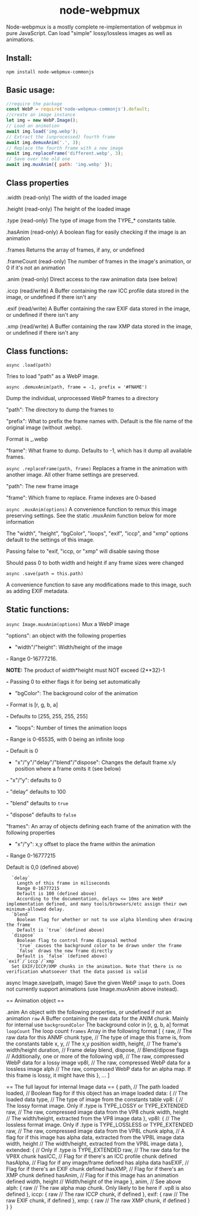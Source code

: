 <h1 align="center">node-webpmux</h1>
<p1> Node-webpmux is a mostly complete re-implementation of webpmux in pure JavaScript. Can load "simple" lossy/lossless images as well as animations. </p1>

## Install: 
``` npm install node-webpmux-commonjs ```

## Basic usage: 
```js
//require the package
const WebP = require('node-webpmux-commonjs').default;
//create an image instance
let img = new WebP.Image();
// Load an animation
await img.load('img.webp');
// Extract the (unprocessed) fourth frame
await img.demuxAnim('.', 3);
// Replace the fourth frame with a new image
await img.replaceFrame('different.webp', 3);
// Save over the old one
await img.muxAnim({ path: 'img.webp' });
```
## Class properties

.width (read-only)
  The width of the loaded image

.height (read-only)
  The height of the loaded image

.type (read-only)
  The type of image from the TYPE_* constants table.

.hasAnim (read-only)
  A boolean flag for easily checking if the image is an animation

.frames
  Returns the array of frames, if any, or undefined

.frameCount (read-only)
  The number of frames in the image's animation, or 0 if it's not an animation

.anim (read-only)
  Direct access to the raw animation data (see below)

.iccp (read/write)
  A Buffer containing the raw ICC profile data stored in the image, or undefined if there isn't any

.exif (read/write)
  A Buffer containing the raw EXIF data stored in the image, or undefined if there isn't any

.xmp (read/write)
  A Buffer containing the raw XMP data stored in the image, or undefined if there isn't any

## Class functions:

```async .load(path)```

  Tries to load "path" as a WebP image.

```async .demuxAnim(path, frame = -1, prefix = '#FNAME')```

  Dump the individual, unprocessed WebP frames to a directory

  "path": The directory to dump the frames to
  
  "prefix": What to prefix the frame names with. Default is the file name of the original image (without .webp).
  
  Format is <prefix>_<frame number>.webp
  
  "frame": What frame to dump. Defaults to -1, which has it dump all available frames.
    

```async .replaceFrame(path, frame)```
  Replaces a frame in the animation with another image. All other frame settings are preserved.

  "path": The new frame image  

  "frame": Which frame to replace. Frame indexes are 0-based

```async .muxAnim(options)```
  A convenience function to remux this image preserving settings. See the static .muxAnim function below for more information

  The "width", "height", "bgColor", "loops", "exif", "iccp", and "xmp" options default to the settings of this image.
  
  Passing false to "exif, "iccp, or "xmp" will disable saving those
  
  Should pass 0 to both width and height if any frame sizes were changed

```async .save(path = this.path)```

  A convenience function to save any modifications made to this image, such as adding EXIF metadata.

## Static functions:

```async Image.muxAnim(options)```
  Mux a WebP image

  "options": an object with the following properties
  
   - "width"/"height": Width/height of the image
     
   **-** Range 0-16777216.

   **NOTE:** The product of width*height must NOT exceed (2**32)-1
   
   **-** Passing 0 to either flags it for being set automatically
    
   - "bgColor": The background color of the animation
      
   **-** Format is [r, g, b, a]

   **-** Defaults to [255, 255, 255, 255]
    
   - "loops": Number of times the animation loops
      
   **-** Range is 0-65535, with 0 being an infinite loop
 
   **-** Default is 0
   
   - "x"/"y"/"delay"/"blend"/"dispose": Changes the default frame x/y position where a frame omits it (see below)

   **-** "x"/"y": defaults to 0

   **-** "delay" defaults to 100

   **-** "blend" defaults to `true`

   **-** "dispose" defaults to `false`

   "frames": An array of objects defining each frame of the animation with the following properties 

   - "x"/"y": x,y offset to place the frame within the animation

   **-** Range 0-16777215

   Default is 0,0 (defined above)

      `delay`
        Length of this frame in miliseconds
        Range 0-16777215
        Default is 100 (defined above)
        According to the documentation, delays <= 10ms are WebP implementation defined, and many tools/browsers/etc assign their own minimum-allowed delay.
      `blend`
        Boolean flag for whether or not to use alpha blending when drawing the frame
        Default is `true` (defined above)
      `dispose`
        Boolean flag to control frame disposal method
        `true` causes the background color to be drawn under the frame
        `false` draws the new frame directly
        Default is `false` (defined above)
    `exif`/`iccp`/`xmp`
      Set EXIF/ICCP/XMP chunks in the animation. Note that there is no verification whatsoever that the data passed is valid

async Image.save(path, image)
  Save the given WebP `image` to `path`.
  Does not currently support animations (use Image.muxAnim above instead).

== Animation object ==

  .anim
    An object with the following properties, or undefined if not an animation
    `raw`
      A Buffer containing the raw data for the ANIM chunk. Mainly for internal use
    `backgroundColor`
      The background color in [r, g, b, a] format
    `loopCount`
      The loop count
    `frames`
      Array in the following format
      [
        {
          raw, // The raw data for this ANMF chunk
          type, // The type of image this frame is, from the constants table
          x, y, // The x,y position
          width, height, // The frame's width/height
          duration, // Frame delay
          blend, dispose, // Blend/dipose flags
          // Additionally, one or more of the following
          vp8, // The raw, compressed WebP data for a lossy image
          vp8l, // The raw, compressed WebP data for a lossless image
          alph // The raw, compressed WebP data for an alpha map. If this frame is lossy, it might have this
        },
        ...
      ]

== The full layout for internal Image data ==
{
  path, // The path loaded
  loaded, // Boolean flag for if this object has an image loaded
  data: { // The loaded data
    type, // The type of image from the constants table
    vp8: { // The lossy format image. Only if .type is TYPE_LOSSY or TYPE_EXTENDED
      raw, // The raw, compressed image data from the VP8 chunk
      width, height // The width/height, extracted from the VP8 image data
    },
    vp8l: { // The lossless format image. Only if .type is TYPE_LOSSLESS or TYPE_EXTENDED
      raw, // The raw, compressed image data from the VP8L chunk
      alpha, // A flag for if this image has alpha data, extracted from the VP8L image data
      width, height // The width/height, extracted from the VP8L image data
    },
    extended: { // Only if .type is TYPE_EXTENDED
      raw, // The raw data for the VP8X chunk
      hasICC, // Flag for if there's an ICC profile chunk defined
      hasAlpha, // Flag for if any image/frame defined has alpha data
      hasEXIF, // Flag for if there's an EXIF chunk defined
      hasXMP, // Flag for if there's an XMP chunk defined
      hasAnim, // Flag for if this image has an animation defined
      width, height // Width/height of the image
    },
    anim, // See above
    alph: {
      raw // The raw alpha map chunk. Only likely to be here if .vp8 is also defined
    },
    iccp: {
      raw // The raw ICCP chunk, if defined
    },
    exif: {
      raw // The raw EXIF chunk, if defined
    },
    xmp: {
      raw // The raw XMP chunk, if defined
    }
  }
}

